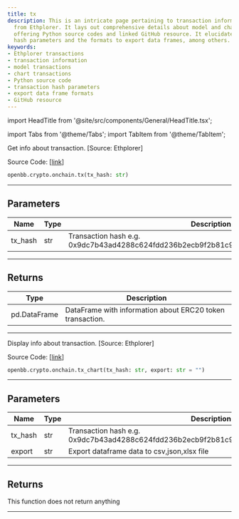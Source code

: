 ```yaml
---
title: tx
description: This is an intricate page pertaining to transaction information sourcing
  from Ethplorer. It lays out comprehensive details about model and chart transactions,
  offering Python source codes and linked GitHub resource. It elucidates transaction
  hash parameters and the formats to export data frames, among others.
keywords:
- Ethplorer transactions
- transaction information
- model transactions
- chart transactions
- Python source code
- transaction hash parameters
- export data frame formats
- GitHub resource
---
```


import HeadTitle from '@site/src/components/General/HeadTitle.tsx';

<HeadTitle title="crypto.onchain.tx - Reference | OpenBB SDK Docs" />

import Tabs from '@theme/Tabs';
import TabItem from '@theme/TabItem';

<Tabs>
<TabItem value="model" label="Model" default>

Get info about transaction. [Source: Ethplorer]

Source Code: [[link](https://github.com/OpenBB-finance/OpenBBTerminal/tree/main/openbb_terminal/cryptocurrency/onchain/ethplorer_model.py#L444)]

```python
openbb.crypto.onchain.tx(tx_hash: str)
```

---

## Parameters

| Name | Type | Description | Default | Optional |
| ---- | ---- | ----------- | ------- | -------- |
| tx_hash | str | Transaction hash e.g. 0x9dc7b43ad4288c624fdd236b2ecb9f2b81c93e706b2ffd1d19b112c1df7849e6 | None | False |


---

## Returns

| Type | Description |
| ---- | ----------- |
| pd.DataFrame | DataFrame with information about ERC20 token transaction. |
---

</TabItem>
<TabItem value="view" label="Chart">

Display info about transaction. [Source: Ethplorer]

Source Code: [[link](https://github.com/OpenBB-finance/OpenBBTerminal/tree/main/openbb_terminal/cryptocurrency/onchain/ethplorer_view.py#L249)]

```python
openbb.crypto.onchain.tx_chart(tx_hash: str, export: str = "")
```

---

## Parameters

| Name | Type | Description | Default | Optional |
| ---- | ---- | ----------- | ------- | -------- |
| tx_hash | str | Transaction hash e.g. 0x9dc7b43ad4288c624fdd236b2ecb9f2b81c93e706b2ffd1d19b112c1df7849e6 | None | False |
| export | str | Export dataframe data to csv,json,xlsx file |  | True |


---

## Returns

This function does not return anything

---

</TabItem>
</Tabs>
